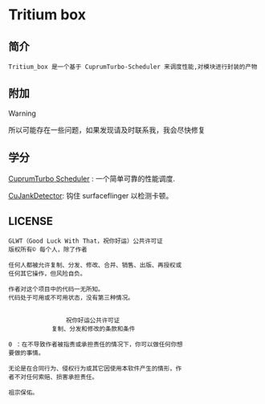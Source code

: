 # Tritium box

## 简介

`Tritium_box 是一个基于 CuprumTurbo-Scheduler 来调度性能,对模块进行封装的产物`

## 附加

> [!WARNING]
> 所以可能存在一些问题，如果发现请及时联系我，我会尽快修复

## 学分

[CuprumTurbo Scheduler](https://github.com/chenzyadb/CuprumTurbo-Scheduler) : 一个简单可靠的性能调度.

[CuJankDetector](https://github.com/chenzyadb/CuJankDetector): 钩住 surfaceflinger 以检测卡顿。

## LICENSE

```
GLWT（Good Luck With That，祝你好运）公共许可证
版权所有© 每个人，除了作者

任何人都被允许复制、分发、修改、合并、销售、出版、再授权或
任何其它操作，但风险自负。

作者对这个项目中的代码一无所知。
代码处于可用或不可用状态，没有第三种情况。


                祝你好运公共许可证
            复制、分发和修改的条款和条件

0 ：在不导致作者被指责或承担责任的情况下，你可以做任何你想
要做的事情。

无论是在合同行为、侵权行为或其它因使用本软件产生的情形，作
者不对任何索赔、损害承担责任。

祖宗保佑。
```